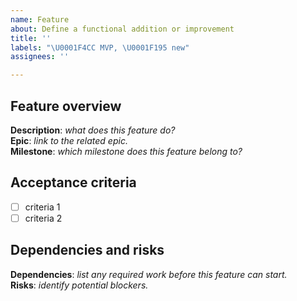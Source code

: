 ```yaml
---
name: Feature
about: Define a functional addition or improvement
title: ''
labels: "\U0001F4CC MVP, \U0001F195 new"
assignees: ''

---
```


## Feature overview
**Description**: _what does this feature do?_  
**Epic**: _link to the related epic._  
**Milestone**: _which milestone does this feature belong to?_  

## Acceptance criteria
- [ ] criteria 1  
- [ ] criteria 2  

## Dependencies and risks
**Dependencies**: _list any required work before this feature can start._  
**Risks**: _identify potential blockers._

